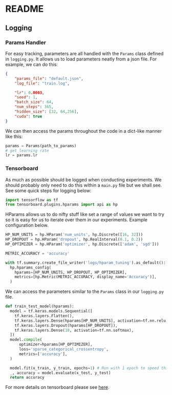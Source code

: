 # README
## Logging
### Params Handler
For easy tracking, parameters are all handled with the `Params` class defined in `logging.py`. It allows us to load parameters neatly from a json file. For example, we can do this:
```json
{
    "params_file": "default.json",
    "log_file": "train.log",

    "lr": 0.0003,
    "seed": 1,
    "batch_size": 64,
    "num_steps": 365,
    "hidden_size": [32, 64,256],
    "cuda": true
}
```
We can then access the params throughout the code in a dict-like manner like this:
```python
params = Params(path_to_params)
# get learning rate
lr = params.lr
```

### Tensorboard
As much as possible should be logged when conducting experiments. We should probably only need to do this within a `main.py` file but we shall see. See some quick steps for logging below:
```python
import tensorflow as tf
from tensorboard.plugins.hparams import api as hp
```
HParams allows us to do nifty stuff like set a range of values we want to try so it is easy for us to iterate over them in our experiments. Example configuration below. 
```python
HP_NUM_UNITS = hp.HParam('num_units', hp.Discrete([16, 32]))
HP_DROPOUT = hp.HParam('dropout', hp.RealInterval(0.1, 0.2))
HP_OPTIMIZER = hp.HParam('optimizer', hp.Discrete(['adam', 'sgd']))

METRIC_ACCURACY = 'accuracy'

with tf.summary.create_file_writer('logs/hparam_tuning').as_default():
  hp.hparams_config(
    hparams=[HP_NUM_UNITS, HP_DROPOUT, HP_OPTIMIZER],
    metrics=[hp.Metric(METRIC_ACCURACY, display_name='Accuracy')],
  )
```
We can access the parameters similar to the `Params` class in our `logging.py` file.
```python
def train_test_model(hparams):
  model = tf.keras.models.Sequential([
    tf.keras.layers.Flatten(),
    tf.keras.layers.Dense(hparams[HP_NUM_UNITS], activation=tf.nn.relu),
    tf.keras.layers.Dropout(hparams[HP_DROPOUT]),
    tf.keras.layers.Dense(10, activation=tf.nn.softmax),
  ])
  model.compile(
      optimizer=hparams[HP_OPTIMIZER],
      loss='sparse_categorical_crossentropy',
      metrics=['accuracy'],
  )

  model.fit(x_train, y_train, epochs=1) # Run with 1 epoch to speed things up for demo purposes
  _, accuracy = model.evaluate(x_test, y_test)
  return accuracy
```
For more details on tensorboard please see [here](https://www.tensorflow.org/tensorboard/hyperparameter_tuning_with_hparams).